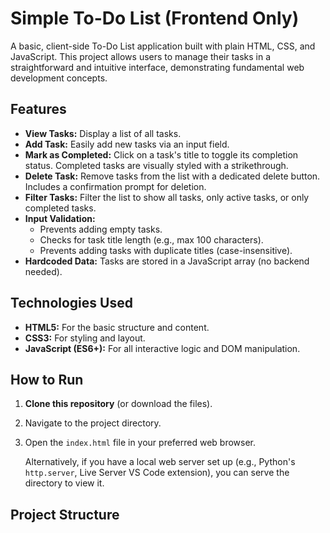 # Simple To-Do List (Frontend Only)

A basic, client-side To-Do List application built with plain HTML, CSS, and JavaScript. This project allows users to manage their tasks in a straightforward and intuitive interface, demonstrating fundamental web development concepts.

## Features

- **View Tasks:** Display a list of all tasks.
- **Add Task:** Easily add new tasks via an input field.
- **Mark as Completed:** Click on a task's title to toggle its completion status. Completed tasks are visually styled with a strikethrough.
- **Delete Task:** Remove tasks from the list with a dedicated delete button. Includes a confirmation prompt for deletion.
- **Filter Tasks:** Filter the list to show all tasks, only active tasks, or only completed tasks.
- **Input Validation:**
  - Prevents adding empty tasks.
  - Checks for task title length (e.g., max 100 characters).
  - Prevents adding tasks with duplicate titles (case-insensitive).
- **Hardcoded Data:** Tasks are stored in a JavaScript array (no backend needed).

## Technologies Used

- **HTML5:** For the basic structure and content.
- **CSS3:** For styling and layout.
- **JavaScript (ES6+):** For all interactive logic and DOM manipulation.

## How to Run

1.  **Clone this repository** (or download the files).
2.  Navigate to the project directory.
3.  Open the `index.html` file in your preferred web browser.

    Alternatively, if you have a local web server set up (e.g., Python's `http.server`, Live Server VS Code extension), you can serve the directory to view it.

## Project Structure
